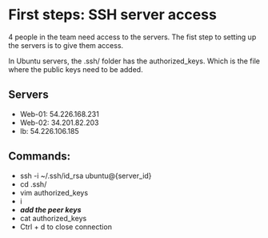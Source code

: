 # First steps: SSH server access
4 people in the team need access to the servers. The fist step to setting up the servers is to give them access. 

In Ubuntu servers, the .ssh/ folder has the authorized_keys. Which is the file where the public keys need to be added.

## Servers
* Web-01: 54.226.168.231
* Web-02: 34.201.82.203
* lb: 54.226.106.185

## Commands:
* ssh -i ~/.ssh/id_rsa ubuntu@{server_id}
* cd .ssh/
* vim authorized_keys
* i
* ***add the peer keys***
* cat authorized_keys
* Ctrl + d to close connection
